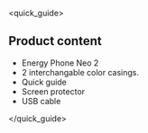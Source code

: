 <quick_guide>
## Product content

* Energy Phone Neo 2
* 2 interchangable color casings.
* Quick guide
* Screen protector
* USB cable

</quick_guide>

